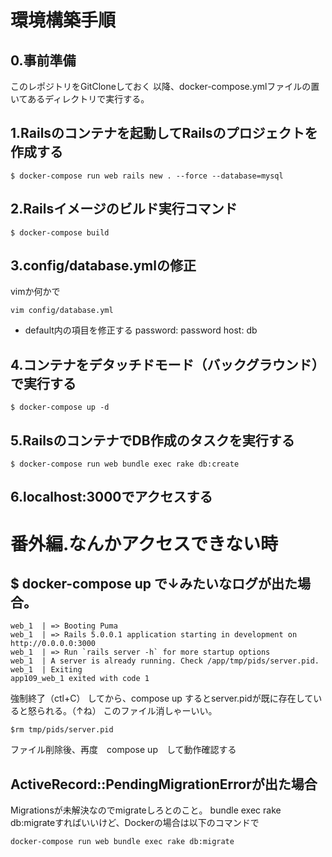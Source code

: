 
# 環境構築手順

## 0.事前準備
このレポジトリをGitCloneしておく
以降、docker-compose.ymlファイルの置いてあるディレクトリで実行する。

## 1.Railsのコンテナを起動してRailsのプロジェクトを作成する
```
$ docker-compose run web rails new . --force --database=mysql
```

## 2.Railsイメージのビルド実行コマンド
```
$ docker-compose build
```

## 3.config/database.ymlの修正
vimか何かで
```
vim config/database.yml
```

- default内の項目を修正する
password: password
host: db

## 4.コンテナをデタッチドモード（バックグラウンド）で実行する
```
$ docker-compose up -d
```

## 5.RailsのコンテナでDB作成のタスクを実行する
```
$ docker-compose run web bundle exec rake db:create
```

## 6.localhost:3000でアクセスする

# 番外編.なんかアクセスできない時

## $ docker-compose up で↓みたいなログが出た場合。

```
web_1  | => Booting Puma
web_1  | => Rails 5.0.0.1 application starting in development on http://0.0.0.0:3000
web_1  | => Run `rails server -h` for more startup options
web_1  | A server is already running. Check /app/tmp/pids/server.pid.
web_1  | Exiting
app109_web_1 exited with code 1
```
強制終了（ctl+C） してから、compose up するとserver.pidが既に存在していると怒られる。（↑ね）
このファイル消しゃーいい。

```
$rm tmp/pids/server.pid
```
ファイル削除後、再度　compose up　して動作確認する

## ActiveRecord::PendingMigrationErrorが出た場合

Migrationsが未解決なのでmigrateしろとのこと。
bundle exec rake db:migrateすればいいけど、Dockerの場合は以下のコマンドで

```
docker-compose run web bundle exec rake db:migrate
```
